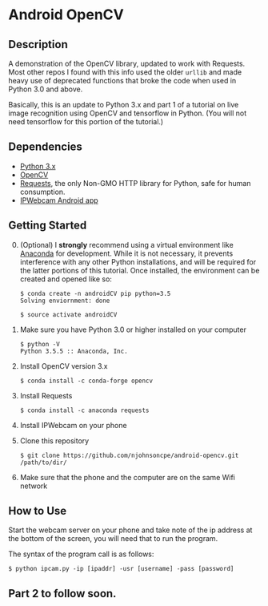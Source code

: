 # Android OpenCV

## Description
A demonstration of the OpenCV library, updated to work with Requests. Most other repos I found with this info used the older `urllib` and made heavy use of deprecated functions that broke the code when used in Python 3.0 and above.

Basically, this is an update to Python 3.x and part 1 of a tutorial on live image recognition using OpenCV and tensorflow in Python. (You will not need tensorflow for this portion of the tutorial.)

## Dependencies

- [Python 3.x](https://www.python.org/) 
- [OpenCV](https://opencv.org/) 
- [Requests](http://docs.python-requests.org/en/master/#),  the only Non-GMO HTTP library for Python, safe for human consumption.
- [IPWebcam Android app](https://play.google.com/store/apps/details?id=com.pas.webcam&hl=en)

## Getting Started

0. (Optional) I **strongly** recommend using a virtual environment like [Anaconda](https://www.anaconda.com/distribution/) for development. While it is not necessary, it prevents interference with any other Python installations, and will be required for the latter portions of this tutorial. Once installed, the environment can be created and opened like so:

    ```console
    $ conda create -n androidCV pip python=3.5
    Solving enviornment: done

    $ source activate androidCV
    ```

1. Make sure you have Python 3.0 or higher installed on your computer 
    ```console
    $ python -V
    Python 3.5.5 :: Anaconda, Inc.
    ```

2. Install OpenCV version 3.x
    ```console
    $ conda install -c conda-forge opencv
    ```

3. Install Requests
    ```console
    $ conda install -c anaconda requests 
    ```
4. Install IPWebcam on your phone

5. Clone this repository
    ```console
    $ git clone https://github.com/njohnsoncpe/android-opencv.git /path/to/dir/
    ```
6. Make sure that the phone and the computer are on the same Wifi network

## How to Use

Start the webcam server on your phone and take note of the ip address at the bottom of the screen, you will need that to run the program.

The syntax of the program call is as follows:

```console
$ python ipcam.py -ip [ipaddr] -usr [username] -pass [password]
  ```

## Part 2 to follow soon.